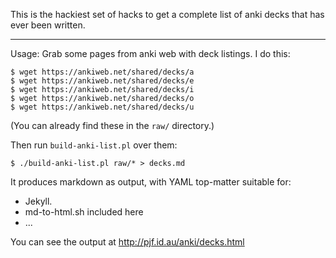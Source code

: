 This is the hackiest set of hacks to get a complete list of anki
decks that has ever been written.

---

Usage: Grab some pages from anki web with deck listings. I do this:

    $ wget https://ankiweb.net/shared/decks/a
    $ wget https://ankiweb.net/shared/decks/e
    $ wget https://ankiweb.net/shared/decks/i
    $ wget https://ankiweb.net/shared/decks/o
    $ wget https://ankiweb.net/shared/decks/u

(You can already find these in the `raw/` directory.)

Then run `build-anki-list.pl` over them:

    $ ./build-anki-list.pl raw/* > decks.md

It produces markdown as output, with YAML top-matter suitable for:
* Jekyll.
* md-to-html.sh included here
* ...

You can see the output at http://pjf.id.au/anki/decks.html
